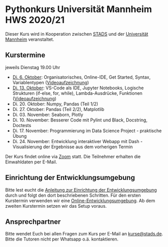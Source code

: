 # Pythonkurs Universität Mannheim HWS 2020/21

Dieser Kurs wird in Kooperation zwischen [STADS](https://stads.uni-mannheim.de) und der [Universität Mannheim](http://uni-mannheim.de) veranstaltet.

## Kurstermine

jeweils Dienstag 19.00 Uhr

* [Di. 6. Oktober](lec01/agenda.md): Organisatorisches, Online-IDE, Get Started, Syntax, Variablentypen ([Videoaufzeichnung](https://youtu.be/EYM2Boj1Wp8))
* [Di. 13. Oktober](lec02/agenda.md): VS-Code als IDE, Jupyter Notebooks, Logische Strukturen (if-else, for, while), Lambda-Ausdrücke, Funktionen ([Videoaufzeichnung](https://youtu.be/Q7xvGLdu234))
* Di. 20. Oktober: Numpy, Pandas (Teil 1/2)
* Di. 27. Oktober: Pandas (Teil 2/2), Matplotlib
* Di. 03. November: Seaborn, Plotly
* Di. 10. November: Besserer Code mit Pylint und Black, Docstring, Doctests
* Di. 17. November: Programmierung im Data Science Project - praktische Übung
* Di. 24. November: Entwicklung interaktiver Webapp mit Dash - 
            Visualisierung der Ergebnisse aus dem vorherigen Termin

Der Kurs findet online via [Zoom](https://zoom.us) statt. Die Teilnehmer erhalten die Einwahldaten per E-Mail.

## Einrichtung der Entwicklungsumgebung

Bitte lest eucht die [Anleitung zur Einrichtung der Entwicklungsumgebung](SetupIDE_Environment.md) durch und folgt den dort beschriebenen Schritten. Für den ersten Kurstermin verwenden wir eine [Online-Entwicklungsumgebung](https://repl.it). Ab dem zweiten Kurstermin setzen wir das Setup voraus.

## Ansprechpartner

Bitte wendet Euch bei allen Fragen zum Kurs per E-Mail an [kurse@stads.de](mailto:kurse@stads.de). Bitte die Tutoren nicht per Whatsapp o.ä. kontaktieren.